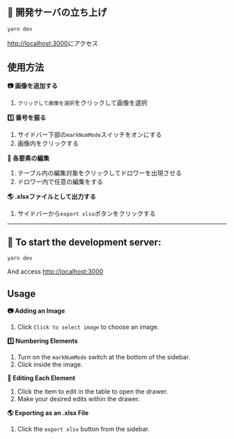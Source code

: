 ## 🚀 開発サーバの立ち上げ
```bash
yarn dev
```

[http://localhost:3000](http://localhost:3000)にアクセス


## 使用方法
**📷 画像を追加する**
1. `クリックして画像を選択`をクリックして画像を選択

**1️⃣ 番号を振る**
1. サイドバー下部の`markNumMode`スイッチをオンにする
1. 画像内をクリックする

**📝 各要素の編集**
1. テーブル内の編集対象をクリックしてドロワーを出現させる
1. ドロワー内で任意の編集をする

**🌎 .xlsxファイルとして出力する**
1. サイドバーから`export xlsx`ボタンをクリックする

---

## 🚀 To start the development server:
```bash
yarn dev
```
And access [http://localhost:3000](http://localhost:3000)


## Usage
**📷 Adding an Image**
1. Click `Click to select image` to choose an image.

**1️⃣ Numbering Elements**
1. Turn on the `markNumMode` switch at the bottom of the sidebar.
1. Click inside the image.

**📝 Editing Each Element**
1. Click the item to edit in the table to open the drawer.
1. Make your desired edits within the drawer.

**🌎 Exporting as an .xlsx File**
1. Click the `export xlsx` button from the sidebar.
